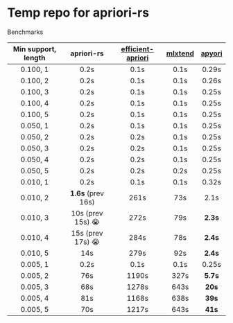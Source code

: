 # Temp repo for apriori-rs

Benchmarks

| Min support, length | apriori-rs | [efficient-apriori](https://github.com/tommyod/Efficient-Apriori) | [mlxtend](http://rasbt.github.io/mlxtend/user_guide/frequent_patterns/apriori/) | [apyori](https://github.com/ymoch/apyori) |
|:-------------------:|:----------:|:----------------:|:-------:|:----:|
|            0.100, 1 |       0.2s |             0.1s |    0.1s | 0.29s
|            0.100, 2 |       0.2s |             0.1s |    0.1s | 0.26s
|            0.100, 3 |       0.2s |             0.1s |    0.1s | 0.25s
|            0.100, 4 |       0.2s |             0.1s |    0.1s |0.25s
|            0.100, 5 |       0.2s |             0.1s |    0.1s | 0.25s
|            0.050, 1 |       0.2s |             0.1s |    0.1s | 0.25s
|            0.050, 2 |       0.2s |             0.2s |    0.1s |0.25s
|            0.050, 3 |       0.2s |             0.2s |    0.1s | 0.25s
|            0.050, 4 |       0.2s |             0.2s |    0.1s | 0.25s
|            0.050, 5 |       0.2s |             0.2s |    0.2s |0.25s
|            0.010, 1 |       0.2s |             0.1s |    0.1s | 0.32s
|            0.010, 2 | **1.6s** (prev 16s) |             261s |     73s | 2.1s
|            0.010, 3 | 10s (prev 15s) 😭 |             272s |     79s | **2.3s**
|            0.010, 4 | 15s (prev 17s) 😭 |             284s |     78s | **2.4s**
|            0.010, 5 |        14s |             279s |     92s | **2.4s**
|            0.005, 1 |       0.2s |             0.1s |    0.1s | 0.25s
|            0.005, 2 |        76s |            1190s |    327s | **5.7s**
|            0.005, 3 |        68s |            1278s |    643s | **20s**
|            0.005, 4 |        81s |            1168s |    638s | **39s**
|            0.005, 5 |        70s |            1217s |    643s | **41s**
